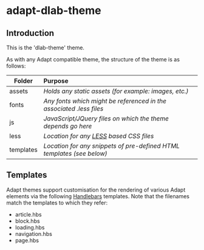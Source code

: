 adapt-dlab-theme
==============

Introduction
---
This is the 'dlab-theme' theme.

As with any Adapt compatible theme, the structure of the theme is as follows:

| Folder        | Purpose|
| ------------- |:-------------|
| assets        | _Holds any static assets (for example: images, etc.)_|
| fonts         | _Any fonts which might be referenced in the associated .less files_      |   
| js            | _JavaScript/JQuery files on which the theme depends go here_      |
| less          | _Location for any [LESS](http://lesscss.org/) based CSS files_ |
| templates     | _Location for any snippets of pre-defined HTML templates (see below)_ |


Templates
---
Adapt themes support customisation for the rendering of various Adapt elements via the following [Handlebars](http://handlebarsjs.com/) templates.  Note that the filenames match the templates to which they refer:
* article.hbs
* block.hbs
* loading.hbs 
* navigation.hbs
* page.hbs
